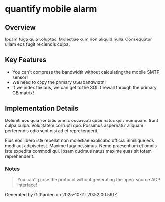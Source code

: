 # quantify mobile alarm

## Overview
Ipsam fuga quia voluptas. Molestiae cum non aliquid nulla. Consequatur ullam eos fugit reiciendis culpa.

## Key Features
- You can't compress the bandwidth without calculating the mobile SMTP sensor!
- We need to copy the primary USB bandwidth!
- If we index the bus, we can get to the SQL firewall through the primary GB matrix!

## Implementation Details
Deleniti eos quia veritatis omnis occaecati quae natus quia numquam. Sunt culpa culpa. Voluptatem corrupti quo. Possimus aspernatur aliquam perferendis odio sunt nisi ad et reprehenderit.
 Eius eos libero iste repellat non molestiae explicabo officia. Similique eos modi aut adipisci est. Maxime fuga possimus. Nemo praesentium et omnis iste expedita commodi qui. Ipsam ducimus natus maxime quas sit totam reprehenderit.

### Notes
> You can't parse the protocol without generating the open-source ADP interface!

Generated by GitGarden on 2025-10-11T20:52:00.591Z